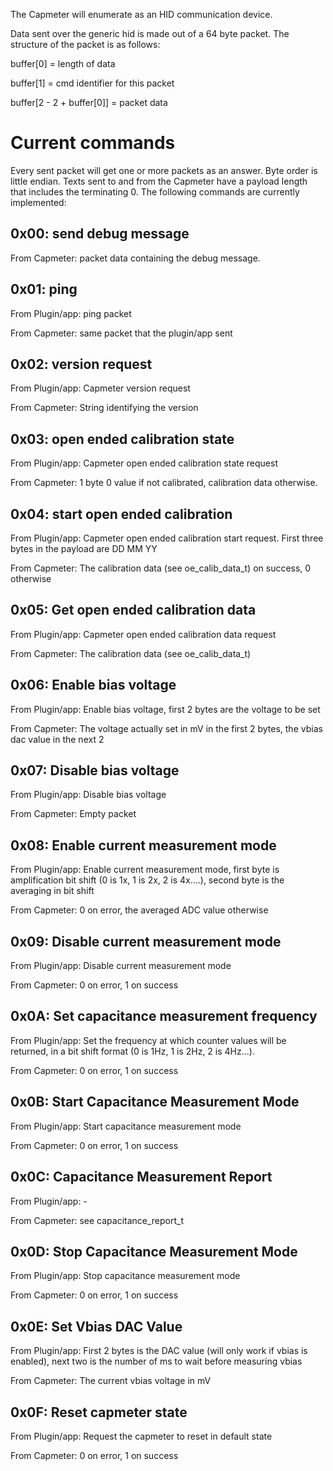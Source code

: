 The Capmeter will enumerate as an HID communication device.

Data sent over the generic hid is made out of a 64 byte packet. The structure of the packet is as follows:

buffer[0] = length of data

buffer[1] = cmd identifier for this packet

buffer[2 - 2 + buffer[0]] = packet data

Current commands
================
Every sent packet will get one or more packets as an answer. Byte order is little endian.
Texts sent to and from the Capmeter have a payload length that includes the terminating 0.
The following commands are currently implemented:

0x00: send debug message
------------------------
From Capmeter: packet data containing the debug message.

0x01: ping
----------
From Plugin/app: ping packet

From Capmeter: same packet that the plugin/app sent

0x02: version request
---------------------
From Plugin/app: Capmeter version request

From Capmeter: String identifying the version

0x03: open ended calibration state
---------------------------------- 
From Plugin/app: Capmeter open ended calibration state request

From Capmeter: 1 byte 0 value if not calibrated, calibration data otherwise.

0x04: start open ended calibration
----------------------------------
From Plugin/app: Capmeter open ended calibration start request. First three bytes in the payload are DD MM YY

From Capmeter: The calibration data (see oe_calib_data_t) on success, 0 otherwise

0x05: Get open ended calibration data
-------------------------------------
From Plugin/app: Capmeter open ended calibration data request

From Capmeter: The calibration data (see oe_calib_data_t)

0x06: Enable bias voltage
-------------------------
From Plugin/app: Enable bias voltage, first 2 bytes are the voltage to be set

From Capmeter: The voltage actually set in mV in the first 2 bytes, the vbias dac value in the next 2

0x07: Disable bias voltage
--------------------------
From Plugin/app: Disable bias voltage

From Capmeter: Empty packet

0x08: Enable current measurement mode
-------------------------------------
From Plugin/app: Enable current measurement mode, first byte is amplification bit shift (0 is 1x, 1 is 2x, 2 is 4x....), second byte is the averaging in bit shift

From Capmeter: 0 on error, the averaged ADC value otherwise

0x09: Disable current measurement mode
-------------------------------------
From Plugin/app: Disable current measurement mode

From Capmeter: 0 on error, 1 on success

0x0A: Set capacitance measurement frequency
-------------------------------------------
From Plugin/app: Set the frequency at which counter values will be returned, in a bit shift format (0 is 1Hz, 1 is 2Hz, 2 is 4Hz...).

From Capmeter: 0 on error, 1 on success

0x0B: Start Capacitance Measurement Mode
----------------------------------------
From Plugin/app: Start capacitance measurement mode

From Capmeter: 0 on error, 1 on success

0x0C: Capacitance Measurement Report
------------------------------------
From Plugin/app: -

From Capmeter: see capacitance_report_t

0x0D: Stop Capacitance Measurement Mode
---------------------------------------
From Plugin/app: Stop capacitance measurement mode

From Capmeter: 0 on error, 1 on success

0x0E: Set Vbias DAC Value
-------------------------
From Plugin/app: First 2 bytes is the DAC value (will only work if vbias is enabled), next two is the number of ms to wait before measuring vbias

From Capmeter: The current vbias voltage in mV

0x0F: Reset capmeter state
--------------------------
From Plugin/app: Request the capmeter to reset in default state

From Capmeter: 0 on error, 1 on success


